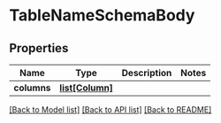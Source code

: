 # TableNameSchemaBody

## Properties
Name | Type | Description | Notes
------------ | ------------- | ------------- | -------------
**columns** | [**list[Column]**](Column.md) |  | 

[[Back to Model list]](../README.md#documentation-for-models) [[Back to API list]](../README.md#documentation-for-api-endpoints) [[Back to README]](../README.md)

